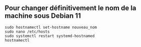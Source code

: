 ## Pour changer définitivement le nom de la machine sous Debian 11
```
sudo hostnamectl set-hostname nouveau_nom
sudo nano /etc/hosts
sudo systemctl restart systemd-hostnamed
hostnamectl
```

